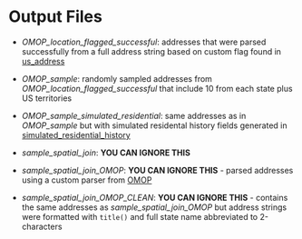 # Output Files

* *OMOP_location_flagged_successful*: addresses that were parsed successfully from a full address string based on custom flag found in [us_address](https://github.com/brian-cy-chang/CLAD_Geospatial/blob/main/notebooks/usaddress.ipynb)
* *OMOP_sample*: randomly sampled addresses from *OMOP_location_flagged_successful* that include 10 from each state plus US territories
* *OMOP_sample_simulated_residential*: same addresses as in *OMOP_sample* but with simulated residental history fields generated in [simulated_residential_history](https://github.com/brian-cy-chang/CLAD_Geospatial/blob/main/notebooks/simulated_residential_history.ipynb)

* *sample_spatial_join*: **YOU CAN IGNORE THIS**
* *sample_spatial_join_OMOP*: **YOU CAN IGNORE THIS** - parsed addresses using a custom parser from [OMOP](https://github.com/brian-cy-chang/CLAD_Geospatial/blob/main/notebooks/OMOP.ipynb) 
* *sample_spatial_join_OMOP_CLEAN*: **YOU CAN IGNORE THIS** - contains the same addresses as *sample_spatial_join_OMOP* but address strings were formatted with `title()` and full state name abbreviated to 2-characters 
